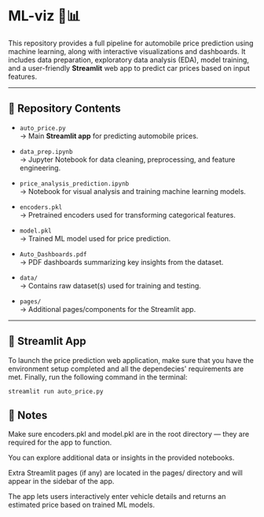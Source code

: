 # ML-viz 🚗📊

This repository provides a full pipeline for automobile price prediction using machine learning, along with interactive visualizations and dashboards. It includes data preparation, exploratory data analysis (EDA), model training, and a user-friendly **Streamlit** web app to predict car prices based on input features.

---

## 📁 Repository Contents

- `auto_price.py`  
  → Main **Streamlit app** for predicting automobile prices.

- `data_prep.ipynb`  
  → Jupyter Notebook for data cleaning, preprocessing, and feature engineering.

- `price_analysis_prediction.ipynb`  
  → Notebook for visual analysis and training machine learning models.

- `encoders.pkl`  
  → Pretrained encoders used for transforming categorical features.

- `model.pkl`  
  → Trained ML model used for price prediction.

- `Auto_Dashboards.pdf`  
  → PDF dashboards summarizing key insights from the dataset.

- `data/`  
  → Contains raw dataset(s) used for training and testing.

- `pages/`  
  → Additional pages/components for the Streamlit app.

---

## 🚀 Streamlit App

To launch the price prediction web application, make sure that you have the environment setup completed and all the dependecies' requirements are met. Finally, run the following command in the terminal:

    streamlit run auto_price.py


## 📝 Notes
Make sure encoders.pkl and model.pkl are in the root directory — they are required for the app to function.

You can explore additional data or insights in the provided notebooks.

Extra Streamlit pages (if any) are located in the pages/ directory and will appear in the sidebar of the app.

The app lets users interactively enter vehicle details and returns an estimated price based on trained ML models.
